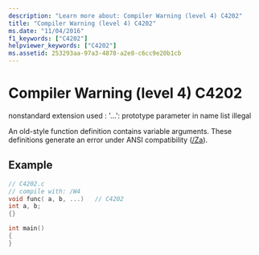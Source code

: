 ```yaml
---
description: "Learn more about: Compiler Warning (level 4) C4202"
title: "Compiler Warning (level 4) C4202"
ms.date: "11/04/2016"
f1_keywords: ["C4202"]
helpviewer_keywords: ["C4202"]
ms.assetid: 253293aa-97a3-4878-a2e8-c6cc9e20b1cb
---
```

# Compiler Warning (level 4) C4202

nonstandard extension used : '...': prototype parameter in name list illegal

An old-style function definition contains variable arguments. These definitions generate an error under ANSI compatibility ([/Za](../../build/reference/za-ze-disable-language-extensions.md)).

## Example

```c
// C4202.c
// compile with: /W4
void func( a, b, ...)   // C4202
int a, b;
{}

int main()
{
}
```
